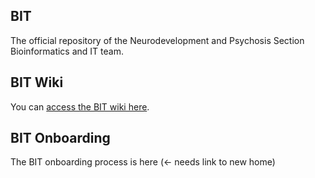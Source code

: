 ## BIT

The official repository of the Neurodevelopment and Psychosis Section Bioinformatics and IT team.

## BIT Wiki

You can [access the BIT wiki here](https://github.com/upenn/BIT/wiki).

## BIT Onboarding

The BIT onboarding process is here (<- needs link to new home)
